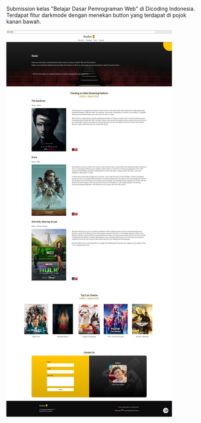 Submission kelas "Belajar Dasar Pemrograman Web" di Dicoding Indonesia.
Terdapat fitur darkmode dengan menekan button yang terdapat di pojok kanan bawah.

![Screenshot Web](https://raw.githubusercontent.com/imfaditya/radar/master/screenshot.png)
